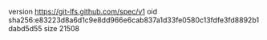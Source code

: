 version https://git-lfs.github.com/spec/v1
oid sha256:e83223d8a6d1c9e8dd966e6cab837a1d33fe0580c13fdfe3fd8892b1dabd5d55
size 21508
